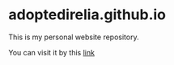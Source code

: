 # adoptedirelia.github.io

This is my personal website repository.

You can visit it by this [link](https://adoptedirelia.github.io/study/notes/compiler-principles.html)

